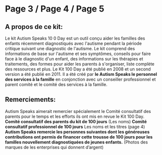 # Page 3 / Page 4 / Page 5
## A propos de ce kit: 
Le kit Autism Speaks 10 0 Day est un outil conçu aider les familles des enfants récemment diagnostiqués avec l'autisme pendant la période critique suivant une diagnostic de l'autisme. Le kit comprend des informations de base sur l'autisme et ses symptômes, conseils pour faire face à le diagnostic d'un enfant, des informations sur les thérapies et traitements, des formes pour aider les parents à s'organiser, liste complète des ressources et plus.
Le Kit 100 Day a été publié en 2008 et un second version a été publié en 2011. Il a été créé par **le Autism Speaks le personnel des services à la famille** en conjonction avec un conseiller professionnel et parent comité et le comité des services à la famille.
## Remerciements: 
Autism Speaks aimerait remercier spécialement le Comité consultatif des parents pour le temps et les efforts ils ont mis en revue le Kit 100 Day.
**Comité consultatif des parents du kit de 100 jours**
(Les noms)
**Comité consultatif professionnel de 100 jours**
Les noms et les titres (page 4)
**Autism Speaks remercie les personnes suivantes dont les généreuses contributions ont permis de financer cette trousse de 100 jours pour les familles nouvellement diagnostiquées de jeunes enfants.**
(Photos des marques de les enterprises qui donnent d’argent)
